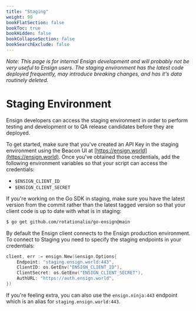 ```yaml
---
title: "Staging"
weight: 90
bookFlatSection: false
bookToc: true
bookHidden: false
bookCollapseSection: false
bookSearchExclude: false
---
```


*Note: This page is for internal Ensign development and will probably not be very useful to Ensign users. The staging environment has the latest code deployed frequently, may introduce breaking changes, and has it's data routinely deleted.*

# Staging Environment

Ensign developers can access the staging environment in order to perform testing and development or to QA release candidates before they are deployed.

To get started, make sure that you've created an API Key in the staging environment using the Beacon UI at [https://ensign.world](https://ensign.world). Once you've obtained those credentials, add the following environment variables so that your script can access the credentials:

- `$ENSIGN_CLIENT_ID`
- `$ENSIGN_CLIENT_SECRET`

If you're working on the Go SDK in staging, make sure you have the latest version from the commit rather than the latest tagged version so that your client code is up to date with what is in staging:

```bash
$ go get github.com/rotationalio/go-ensign@main
```

By default the Ensign client connects to the Ensign production environment. To connect to Staging you need to specify the staging endpoints in your credentials:

```go
client, err := ensign.New(&ensign.Options{
    Endpoint: "staging.ensign.world:443",
    ClientID: os.GetEnv("ENSIGN_CLIENT_ID"),
    ClientSecret: os.GetEnv("ENSIGN_CLIENT_SECRET"),
    AuthURL: "https://auth.ensign.world",
})
```

If you're feeling extra, you can also use the `ensign.ninja:443` endpoint which is an alias for `staging.ensign.world:443`.